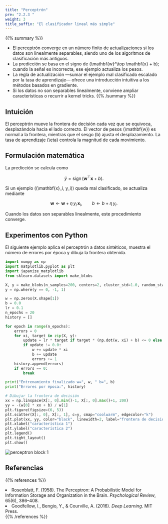 ```yaml
---
title: "Perceptrón"
pre: "2.2.3 "
weight: 3
title_suffix: "El clasificador lineal más simple"
---
```


{{% summary %}}
- El perceptrón converge en un número finito de actualizaciones si los datos son linealmente separables, siendo uno de los algoritmos de clasificación más antiguos.
- La predicción se basa en el signo de \(\mathbf{w}^\top \mathbf{x} + b\); cuando la señal es incorrecta, ese ejemplo actualiza los pesos.
- La regla de actualización —sumar el ejemplo mal clasificado escalado por la tasa de aprendizaje— ofrece una introducción intuitiva a los métodos basados en gradiente.
- Si los datos no son separables linealmente, conviene ampliar características o recurrir a kernel tricks.
{{% /summary %}}

## Intuición
El perceptrón mueve la frontera de decisión cada vez que se equivoca, desplazándola hacia el lado correcto. El vector de pesos \(\mathbf{w}\) es normal a la frontera, mientras que el sesgo \(b\) ajusta el desplazamiento. La tasa de aprendizaje \(\eta\) controla la magnitud de cada movimiento.

## Formulación matemática
La predicción se calcula como

$$
\hat{y} = \operatorname{sign}(\mathbf{w}^\top \mathbf{x} + b).
$$

Si un ejemplo \((\mathbf{x}_i, y_i)\) queda mal clasificado, se actualiza mediante

$$
\mathbf{w} \leftarrow \mathbf{w} + \eta\, y_i\, \mathbf{x}_i,\qquad
b \leftarrow b + \eta\, y_i.
$$

Cuando los datos son separables linealmente, este procedimiento converge.

## Experimentos con Python
El siguiente ejemplo aplica el perceptrón a datos sintéticos, muestra el número de errores por época y dibuja la frontera obtenida.

```python
import numpy as np
import matplotlib.pyplot as plt
import japanize_matplotlib
from sklearn.datasets import make_blobs

X, y = make_blobs(n_samples=200, centers=2, cluster_std=1.0, random_state=0)
y = np.where(y == 0, -1, 1)

w = np.zeros(X.shape[1])
b = 0.0
lr = 0.1
n_epochs = 20
history = []

for epoch in range(n_epochs):
    errors = 0
    for xi, target in zip(X, y):
        update = lr * target if target * (np.dot(w, xi) + b) <= 0 else 0.0
        if update != 0.0:
            w += update * xi
            b += update
            errors += 1
    history.append(errors)
    if errors == 0:
        break

print("Entrenamiento finalizado w=", w, " b=", b)
print("Errores por época:", history)

# Dibujar la frontera de decisión
xx = np.linspace(X[:, 0].min()-1, X[:, 0].max()+1, 200)
yy = -(w[0] * xx + b) / w[1]
plt.figure(figsize=(6, 5))
plt.scatter(X[:, 0], X[:, 1], c=y, cmap="coolwarm", edgecolor="k")
plt.plot(xx, yy, color="black", linewidth=2, label="frontera de decisión")
plt.xlabel("característica 1")
plt.ylabel("característica 2")
plt.legend()
plt.tight_layout()
plt.show()
```

![perceptron block 1](/images/basic/classification/perceptron_block01.svg)

## Referencias
{{% references %}}
<li>Rosenblatt, F. (1958). The Perceptron: A Probabilistic Model for Information Storage and Organization in the Brain. <i>Psychological Review</i>, 65(6), 386–408.</li>
<li>Goodfellow, I., Bengio, Y., &amp; Courville, A. (2016). <i>Deep Learning</i>. MIT Press.</li>
{{% /references %}}

